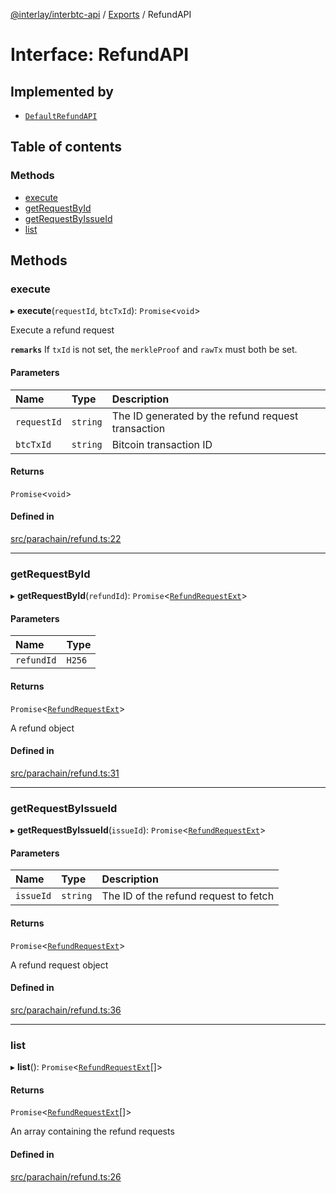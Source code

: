 [@interlay/interbtc-api](/README.md) / [Exports](/modules.md) / RefundAPI

# Interface: RefundAPI

## Implemented by

- [`DefaultRefundAPI`](/classes/DefaultRefundAPI.md)

## Table of contents

### Methods

- [execute](/interfaces/RefundAPI.md#execute)
- [getRequestById](/interfaces/RefundAPI.md#getrequestbyid)
- [getRequestByIssueId](/interfaces/RefundAPI.md#getrequestbyissueid)
- [list](/interfaces/RefundAPI.md#list)

## Methods

### <a id="execute" name="execute"></a> execute

▸ **execute**(`requestId`, `btcTxId`): `Promise`<`void`\>

Execute a refund request

**`remarks`** If `txId` is not set, the `merkleProof` and `rawTx` must both be set.

#### Parameters

| Name | Type | Description |
| :------ | :------ | :------ |
| `requestId` | `string` | The ID generated by the refund request transaction |
| `btcTxId` | `string` | Bitcoin transaction ID |

#### Returns

`Promise`<`void`\>

#### Defined in

[src/parachain/refund.ts:22](https://github.com/interlay/interbtc-api/blob/b81f698/src/parachain/refund.ts#L22)

___

### <a id="getrequestbyid" name="getrequestbyid"></a> getRequestById

▸ **getRequestById**(`refundId`): `Promise`<[`RefundRequestExt`](/interfaces/RefundRequestExt.md)\>

#### Parameters

| Name | Type |
| :------ | :------ |
| `refundId` | `H256` |

#### Returns

`Promise`<[`RefundRequestExt`](/interfaces/RefundRequestExt.md)\>

A refund object

#### Defined in

[src/parachain/refund.ts:31](https://github.com/interlay/interbtc-api/blob/b81f698/src/parachain/refund.ts#L31)

___

### <a id="getrequestbyissueid" name="getrequestbyissueid"></a> getRequestByIssueId

▸ **getRequestByIssueId**(`issueId`): `Promise`<[`RefundRequestExt`](/interfaces/RefundRequestExt.md)\>

#### Parameters

| Name | Type | Description |
| :------ | :------ | :------ |
| `issueId` | `string` | The ID of the refund request to fetch |

#### Returns

`Promise`<[`RefundRequestExt`](/interfaces/RefundRequestExt.md)\>

A refund request object

#### Defined in

[src/parachain/refund.ts:36](https://github.com/interlay/interbtc-api/blob/b81f698/src/parachain/refund.ts#L36)

___

### <a id="list" name="list"></a> list

▸ **list**(): `Promise`<[`RefundRequestExt`](/interfaces/RefundRequestExt.md)[]\>

#### Returns

`Promise`<[`RefundRequestExt`](/interfaces/RefundRequestExt.md)[]\>

An array containing the refund requests

#### Defined in

[src/parachain/refund.ts:26](https://github.com/interlay/interbtc-api/blob/b81f698/src/parachain/refund.ts#L26)

